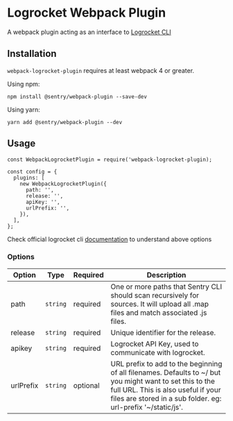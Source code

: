 # Logrocket Webpack Plugin

A webpack plugin acting as an interface to [Logrocket CLI](https://github.com/LogRocket/logrocket-cli)

## Installation
`webpack-logrocket-plugin` requires at least webpack 4 or greater.

Using npm:

```npm install @sentry/webpack-plugin --save-dev```

Using yarn:

```yarn add @sentry/webpack-plugin --dev```

## Usage
```
const WebpackLogrocketPlugin = require('webpack-logrocket-plugin);

const config = {
  plugins: [
    new WebpackLogrocketPlugin({
      path: '',         
      release: '',     
      apiKey: '',      
      urlPrefix: '', 
    }),
  ],
};
```
Check official logrocket cli [documentation](https://docs.logrocket.com/docs/stacktraces#section-uploading-source-maps-to-logrocket) to understand above options 

### Options
|Option     |Type    |Required   |Description 
|-----------|--------|-----------|-----------
|path       |`string`|required   | One or more paths that Sentry CLI should scan recursively for sources. It will upload all .map files and match associated .js files.
|release    |`string`|required   | Unique identifier for the release.
|apikey     |`string`|required   | Logrocket API Key, used to communicate with logrocket.
|urlPrefix  |`string`|optional   | URL prefix to add to the beginning of all filenames. Defaults to ~/ but you might want to set this to the full URL. This is also useful if your files are stored in a sub folder. eg: url-prefix '~/static/js'.
